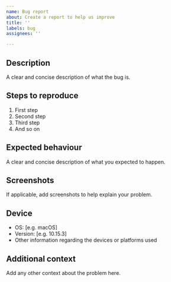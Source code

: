 ```yaml
---
name: Bug report
about: Create a report to help us improve
title: ''
labels: bug
assignees: ''

---
```


## Description

A clear and concise description of what the bug is.

## Steps to reproduce

1. First step
2. Second step
3. Third step
4. And so on

## Expected behaviour

A clear and concise description of what you expected to happen.

## Screenshots

If applicable, add screenshots to help explain your problem.

## Device

 - OS: [e.g. macOS]
 - Version: [e.g. 10.15.3]
 - Other information regarding the devices or platforms used

## Additional context

Add any other context about the problem here.
